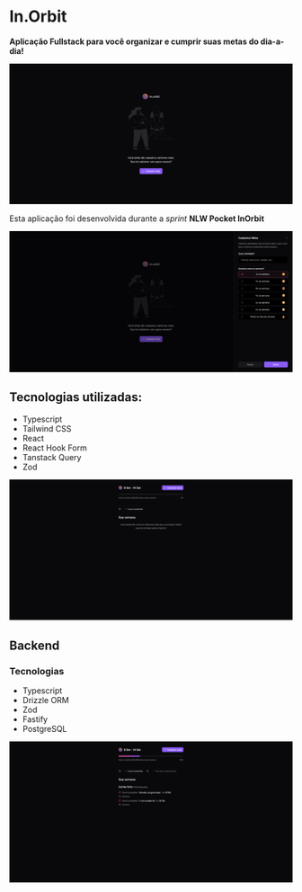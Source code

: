 # In.Orbit

**Aplicação Fullstack para você organizar e cumprir suas metas do dia-a-dia!**

![](./homepage.png)

Esta aplicação foi desenvolvida durante a _sprint_ **NLW Pocket InOrbit**

![](./dialog.png)

## Tecnologias utilizadas:
- Typescript
- Tailwind CSS
- React
- React Hook Form
- Tanstack Query
- Zod

![](./summary.png)

## Backend

### Tecnologias

- Typescript
- Drizzle ORM
- Zod
- Fastify
- PostgreSQL

![](./completed_goals.png)